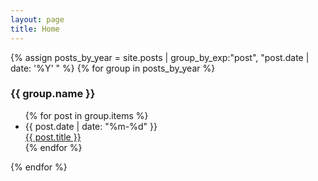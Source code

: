 ```yaml
---
layout: page
title: Home
---
```


{% assign posts_by_year = site.posts | group_by_exp:"post", "post.date | date: '%Y' " %}
{% for group in posts_by_year %}

<h3>{{ group.name }}</h3>
<ul>
  {% for post in group.items %}
    <li>
      <div class="archive-date">{{ post.date | date: "%m-%d" }}</div>
      <a href="{{ site.baseurl }}{{ post.url }}">{{ post.title }}</a>
    </li>
  {% endfor %}
</ul>
{% endfor %}
